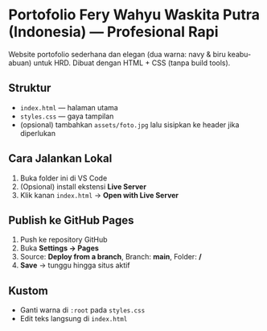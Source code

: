 # Portofolio Fery Wahyu Waskita Putra (Indonesia) — Profesional Rapi

Website portofolio sederhana dan elegan (dua warna: navy & biru keabu-abuan) untuk HRD.
Dibuat dengan HTML + CSS (tanpa build tools).

## Struktur
- `index.html` — halaman utama
- `styles.css` — gaya tampilan
- (opsional) tambahkan `assets/foto.jpg` lalu sisipkan ke header jika diperlukan

## Cara Jalankan Lokal
1. Buka folder ini di VS Code
2. (Opsional) install ekstensi **Live Server**
3. Klik kanan `index.html` → **Open with Live Server**

## Publish ke GitHub Pages
1. Push ke repository GitHub
2. Buka **Settings → Pages**
3. Source: **Deploy from a branch**, Branch: **main**, Folder: **/**
4. **Save** → tunggu hingga situs aktif

## Kustom
- Ganti warna di `:root` pada `styles.css`
- Edit teks langsung di `index.html`
